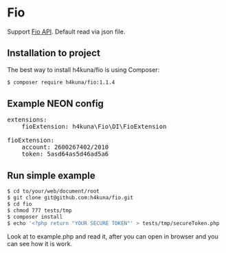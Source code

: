 Fio
=====
Support [Fio API](http://www.fio.sk/docs/cz/API_Bankovnictvi.pdf). Default read via json file.

Installation to project
-----------------------
The best way to install h4kuna/fio is using Composer:
```sh
$ composer require h4kuna/fio:1.1.4
```

Example NEON config
-------------------
<pre>
extensions:
    fioExtension: h4kuna\Fio\DI\FioExtension

fioExtension:
    account: 2600267402/2010
    token: 5asd64as5d46ad5a6
</pre>

Run simple example
------------------
```sh
$ cd to/your/web/document/root
$ git clone git@github.com:h4kuna/fio.git
$ cd fio
$ chmod 777 tests/tmp
$ composer install
$ echo '<?php return "YOUR SECURE TOKEN"' > tests/tmp/secureToken.php
```

Look at to example.php and read it, after you can open in browser and you can see how it is work.
